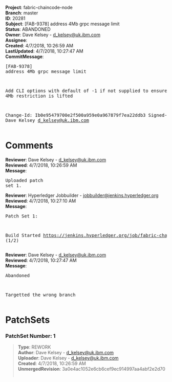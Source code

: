 <strong>Project</strong>: fabric-chaincode-node<br><strong>Branch</strong>: master<br><strong>ID</strong>: 20281<br><strong>Subject</strong>: [FAB-9378] address 4Mb grpc message limit<br><strong>Status</strong>: ABANDONED<br><strong>Owner</strong>: Dave Kelsey - d_kelsey@uk.ibm.com<br><strong>Assignee</strong>:<br><strong>Created</strong>: 4/7/2018, 10:26:59 AM<br><strong>LastUpdated</strong>: 4/7/2018, 10:27:47 AM<br><strong>CommitMessage</strong>:<br><pre>[FAB-9378] address 4Mb grpc message limit

Add CLI options with default of -1 if not supplied to
ensure that the 4Mb restriction is lifted

Change-Id: Ib0e95479700e2f500a959e0a967879f7ea22ddb3
Signed-off-by: Dave Kelsey <d_kelsey@uk.ibm.com>
</pre><h1>Comments</h1><strong>Reviewer</strong>: Dave Kelsey - d_kelsey@uk.ibm.com<br><strong>Reviewed</strong>: 4/7/2018, 10:26:59 AM<br><strong>Message</strong>: <pre>Uploaded patch set 1.</pre><strong>Reviewer</strong>: Hyperledger Jobbuilder - jobbuilder@jenkins.hyperledger.org<br><strong>Reviewed</strong>: 4/7/2018, 10:27:10 AM<br><strong>Message</strong>: <pre>Patch Set 1:

Build Started https://jenkins.hyperledger.org/job/fabric-chaincode-node-verify-s390x/114/ (1/2)</pre><strong>Reviewer</strong>: Dave Kelsey - d_kelsey@uk.ibm.com<br><strong>Reviewed</strong>: 4/7/2018, 10:27:47 AM<br><strong>Message</strong>: <pre>Abandoned

Targetted the wrong branch</pre><h1>PatchSets</h1><h3>PatchSet Number: 1</h3><blockquote><strong>Type</strong>: REWORK<br><strong>Author</strong>: Dave Kelsey - d_kelsey@uk.ibm.com<br><strong>Uploader</strong>: Dave Kelsey - d_kelsey@uk.ibm.com<br><strong>Created</strong>: 4/7/2018, 10:26:59 AM<br><strong>UnmergedRevision</strong>: 3a0e4ac1052e6cb6cef9ec914997aa4abf2e2d70<br><br></blockquote>